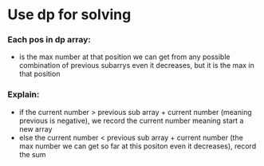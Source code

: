 # Use dp for solving
### Each pos in dp array:
- is the max number at that position we can get from any possible combination of previous subarrys even it decreases, but it is the max in that position
### Explain:
- if the current number > previous sub array + current number (meaning previous is negative), we record the current number meaning start a new array
- else the current number < previous sub array + current number (the max number we can get so far at this positon even it decreases), record the sum